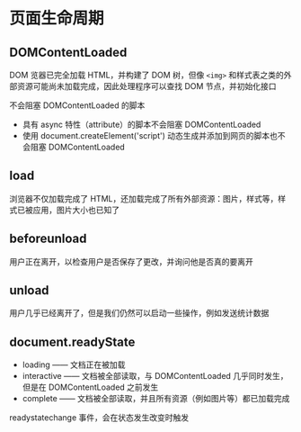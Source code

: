 # 页面生命周期

## DOMContentLoaded

DOM 览器已完全加载 HTML，并构建了 DOM 树，但像 `<img>` 和样式表之类的外部资源可能尚未加载完成，因此处理程序可以查找 DOM 节点，并初始化接口

不会阻塞 DOMContentLoaded 的脚本

- 具有 async 特性（attribute）的脚本不会阻塞 DOMContentLoaded
- 使用 document.createElement('script') 动态生成并添加到网页的脚本也不会阻塞 DOMContentLoaded

## load

浏览器不仅加载完成了 HTML，还加载完成了所有外部资源：图片，样式等，样式已被应用，图片大小也已知了

## beforeunload

用户正在离开，以检查用户是否保存了更改，并询问他是否真的要离开

## unload

用户几乎已经离开了，但是我们仍然可以启动一些操作，例如发送统计数据

## document.readyState

- loading —— 文档正在被加载
- interactive —— 文档被全部读取，与 DOMContentLoaded 几乎同时发生，但是在 DOMContentLoaded 之前发生
- complete —— 文档被全部读取，并且所有资源（例如图片等）都已加载完成

readystatechange 事件，会在状态发生改变时触发
